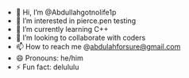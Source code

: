 - 👋 Hi, I’m @Abdullahgotnolife1p
- 👀 I’m interested in pierce.pen testing
- 🌱 I’m currently learning C++
- 💞️ I’m looking to collaborate with coders
- 📫 How to reach me @abdulahforsure@gmail.com
- 😄 Pronouns: he/him
- ⚡ Fun fact: delululu

<!---
Abdullahgotnolife1p/Abdullahgotnolife1p is a ✨ special ✨ repository because its `README.md` (this file) appears on your GitHub profile.
You can click the Preview link to take a look at your changes.
--->
